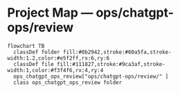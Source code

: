 # Project Map — ops/chatgpt-ops/review

```mermaid
flowchart TB
  classDef folder fill:#0b2942,stroke:#60a5fa,stroke-width:1.2,color:#e5f2ff,rx:6,ry:6
  classDef file fill:#111827,stroke:#9ca3af,stroke-width:1,color:#f3f4f6,rx:4,ry:4
  ops_chatgpt_ops_review["ops/chatgpt-ops/review/" ]
  class ops_chatgpt_ops_review folder
```
